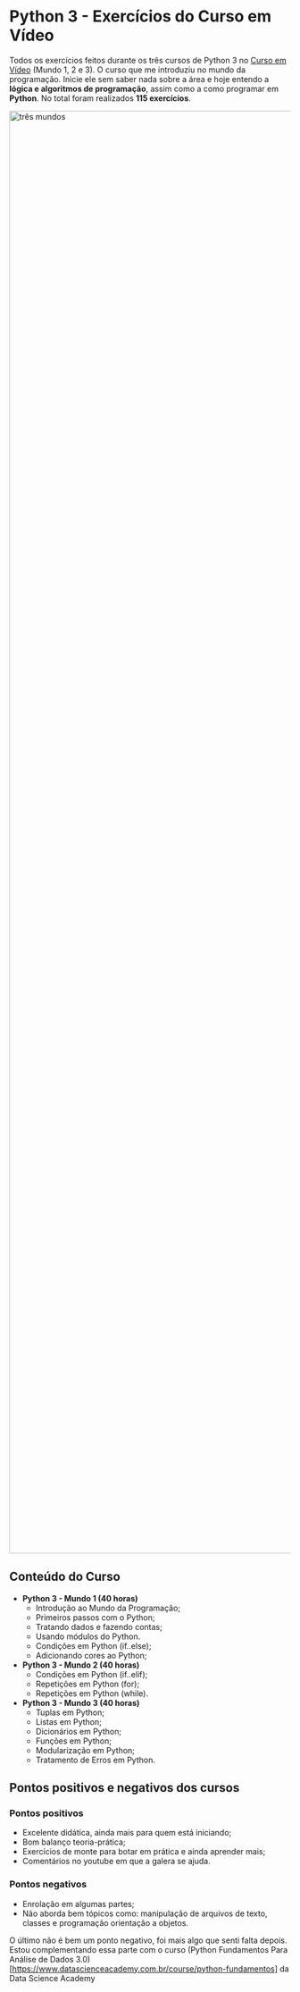 # Python 3 - Exercícios do Curso em Vídeo
 Todos os exercícios feitos durante os três cursos de Python 3 no [Curso em Vídeo](https://www.cursoemvideo.com) (Mundo 1, 2 e 3). O curso que me introduziu no mundo da programação. Inicie ele sem saber nada sobre a área e hoje entendo a **lógica e algoritmos de programação**, assim como a como programar em **Python**. No total foram realizados **115 exercícios**.

<img width="2583" alt="três mundos" src="https://user-images.githubusercontent.com/97196457/150213664-74a4ed4d-d14b-419a-8fcd-fdac3b2b782e.png">

## Conteúdo do Curso
- **Python 3 - Mundo 1 (40 horas)**
   - Introdução ao Mundo da Programação;
   - Primeiros passos com o Python;
   - Tratando dados e fazendo contas;
   - Usando módulos do Python.
   - Condições em Python (if..else);
   - Adicionando cores ao Python;
- **Python 3 - Mundo 2 (40 horas)**
   - Condições em Python (if..elif);
   - Repetições em Python (for);
   - Repetições em Python (while).
- **Python 3 - Mundo 3 (40 horas)**
   - Tuplas em Python;
   - Listas em Python;
   - Dicionários em Python;
   - Funções em Python;
   - Modularização em Python;
   - Tratamento de Erros em Python.

## Pontos positivos e negativos dos cursos
### Pontos positivos
- Excelente didática, ainda mais para quem está iniciando;
- Bom balanço teoria-prática;
- Exercícios de monte para botar em prática e ainda aprender mais;
- Comentários no youtube em que a galera se ajuda.
### Pontos negativos
- Enrolação em algumas partes;
- Não aborda bem tópicos como: manipulação de arquivos de texto, classes e programação orientação a objetos.

O último não é bem um ponto negativo, foi mais algo que senti falta depois. Estou complementando essa parte com o curso (Python Fundamentos Para Análise de Dados 3.0)[https://www.datascienceacademy.com.br/course/python-fundamentos] da Data Science Academy
